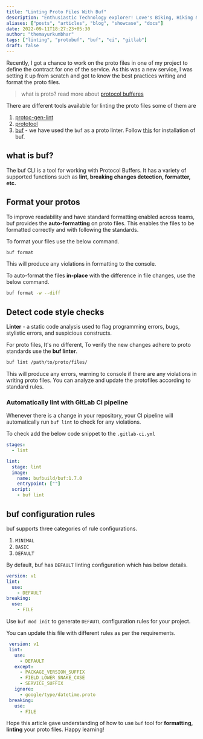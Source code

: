 ```yaml
---
title: "Linting Proto Files With Buf"
description: "Enthusiastic Technology explorer! Love's Biking, Hiking & Eating Delicious Food!"
aliases: ["posts", "articles", "blog", "showcase", "docs"]
date: 2022-09-11T18:27:23+05:30
author: "themayurkumbhar"
tags: ["linting", "protobuf", "buf", "ci", "gitlab"]
draft: false
---
```


Recently, I got a chance to work on the proto files in one of my project to define the contract for one of the service. As this was a new service, I was setting it up from scratch and got to know the best practices writing and format the proto files.
> what is proto? read more about [protocol bufferes](https://developers.google.com/protocol-buffers)

There are different tools available for linting the proto files some of them are
1. [protoc-gen-lint]()
2. [prototool]()
3. [buf](https://github.com/bufbuild/buf) - 
we have used the `buf` as a proto linter. Follow [this](https://docs.buf.build/installation) for installation of buf.

## what is buf?
The buf CLI is a tool for working with Protocol Buffers. It has a variety of supported functions such as **lint, breaking changes detection, formatter, etc.**

## Format your protos

To improve readability and have standard formatting enabled across teams, buf provides the **auto-formatting** on proto files. This enables the files to be formatted correctly and with following the standards.

To format your files use the below command.

```bash
buf format
```

This will produce any violations in formatting to the console. 

To auto-format the files **in-place** with the difference in file changes, use the below command.
```bash
buf format -w --diff
```


## Detect code style checks

**Linter** - a static code analysis used to flag programming errors, bugs, stylistic errors, and suspicious constructs.


For proto files, It's no different, To verify the new changes adhere to proto standards use the **buf linter**.
```bash
buf lint /path/to/proto/files/
```
This will produce any errors, warning to console if there are any violations in writing proto files. You can analyze and update the protofiles according to standard rules.

### Automatically lint with GitLab CI pipeline

Whenever there is a change in your repository, your CI pipeline will automatically run `buf lint` to check for any violations.

To check add the below code snippet to the `.gitlab-ci.yml`

```yaml
stages:
  - lint

lint:
  stage: lint
  image: 
    name: bufbuild/buf:1.7.0
    entrypoint: [""]
  script:
    - buf lint
```

## buf configuration rules

buf supports three categories of rule configurations.
1. `MINIMAL`
2. `BASIC`
3. `DEFAULT`

By default, buf has `DEFAULT` linting configuration which has below details.

```yaml
version: v1
lint:
  use:
    - DEFAULT
breaking:
  use:
    - FILE
```
Use `buf mod init` to generate `DEFAUTL` configuration rules for your project.

You can update this file with different rules as per the requirements.
```yaml
 version: v1
 lint:
   use:
     - DEFAULT
   except:
     - PACKAGE_VERSION_SUFFIX
     - FIELD_LOWER_SNAKE_CASE
     - SERVICE_SUFFIX
   ignore:
     - google/type/datetime.proto
 breaking:
   use:
     - FILE
```

Hope this article gave understanding of how to use `buf` tool for **formatting, linting** your proto files. Happy learning!

